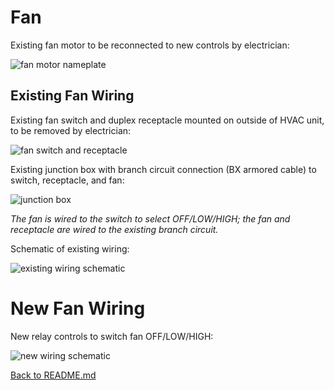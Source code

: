 # Fan

Existing fan motor to be reconnected to new controls by
electrician:

![fan motor nameplate](img/fan-nameplate.png)

## Existing Fan Wiring

Existing fan switch and duplex receptacle mounted on outside of
HVAC unit, to be removed by electrician:

![fan switch and receptacle](img/fan_switch-and-receptacle.png)

Existing junction box with branch circuit connection (BX armored
cable) to switch, receptacle, and fan:

![junction box](img/junction-box.png)

*The fan is wired to the switch to select OFF/LOW/HIGH; the fan
and receptacle are wired to the existing branch circuit.*

Schematic of existing wiring:

![existing wiring schematic](img/existing-wiring-schematic.jpg)

# New Fan Wiring

New relay controls to switch fan OFF/LOW/HIGH:

![new wiring schematic](img/new-wiring-schematic.jpg)

[Back to README.md](README.md)
